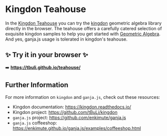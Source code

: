 # Kingdon Teahouse

In the [Kingdon Teahouse](https://tbuli.github.io/teahouse/) you can try the 
[kingdon](https://github.com/tBuLi/kingdon) geometric algebra library directly in the browser.
The teahouse offers a carefully catered selection of exquisite kingdon samples to help 
you get started with [Geometric Algebra](https://bivector.net/).
And yes, ganja.js usage is tolerated in kingdon's teahouse.

## ✨ Try it in your browser ✨

➡️ **https://tbuli.github.io/teahouse/**

## Further Information

For more information on `kingdon` and `ganja.js`, check out these resources:

- Kingdon documentation: https://kingdon.readthedocs.io/
- Kingdon project: https://github.com/tBuLi/kingdon
- `ganja.js` project: https://github.com/enkimute/ganja.js
- `ganja.js` coffeeshop: https://enkimute.github.io/ganja.js/examples/coffeeshop.html
